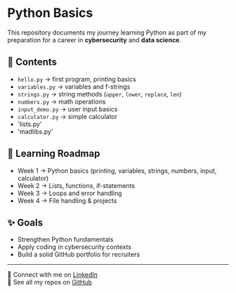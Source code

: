 # Python Basics 

This repository documents my journey learning Python as part of my preparation for a career in **cybersecurity** and **data science**.

## 📂 Contents
- `hello.py` → first program, printing basics  
- `variables.py` → variables and f-strings  
- `strings.py` → string methods (`upper`, `lower`, `replace`, `len`)  
- `numbers.py` → math operations  
- `input_demo.py` → user input basics  
- `calculator.py` → simple calculator 
- 'lists.py' 
- 'madlibs.py' 

## 🚀 Learning Roadmap
- Week 1 → Python basics (printing, variables, strings, numbers, input, calculator)  
- Week 2 → Lists, functions, if-statements  
- Week 3 → Loops and error handling  
- Week 4 → File handling & projects  

## ✨ Goals
- Strengthen Python fundamentals  
- Apply coding in cybersecurity contexts  
- Build a solid GitHub portfolio for recruiters  

---

🔗 Connect with me on [LinkedIn](https://www.linkedin.com/in/palesa-dube-1657b12bb?utm_source=share&utm_campaign=share_via&utm_content=profile&utm_medium=ios_app)  
📂 See all my repos on [GitHub](https://github.com/otsile-dbe)